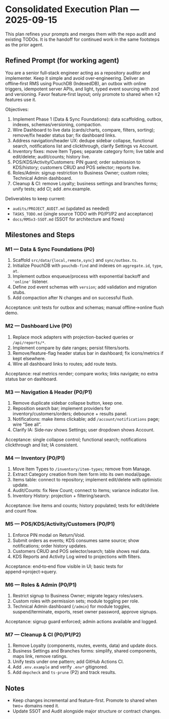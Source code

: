 # Consolidated Execution Plan — 2025-09-15

This plan refines your prompts and merges them with the repo audit and existing TODOs. It is the handoff for continued work in the same footsteps as the prior agent.

## Refined Prompt (for working agent)

You are a senior full‑stack engineer acting as a repository auditor and implementer. Keep it simple and avoid over‑engineering. Deliver an offline‑first RMS using PouchDB (IndexedDB), an outbox with online triggers, idempotent server APIs, and light, typed event sourcing with zod and versioning. Favor feature‑first layout; only promote to shared when ≥2 features use it.

Objectives:
1) Implement Phase 1 (Data & Sync Foundations): data scaffolding, outbox, indexes, schemas/versioning, compaction.
2) Wire Dashboard to live data (cards/charts, compare, filters, sorting); remove/fix header status bar; fix dashboard links.
3) Address navigation/header UX: dedupe sidebar collapse, functional search, notifications list and clickthrough, clarify Settings vs Account.
4) Inventory fixes: move Item Types; separate category form; live table and edit/delete; audit/counts; history live.
5) POS/KDS/Activity/Customers: PIN guard; order submission to KDS/history; customers CRUD and POS selector; reports live.
6) Roles/Admin: signup restriction to Business Owner; custom roles; Technical Admin dashboard.
7) Cleanup & CI: remove Loyalty; business settings and branches forms; unify tests; add CI; add .env.example.

Deliverables to keep current:
- `audits/PROJECT_AUDIT.md` (updated as needed)
- `TASKS_TODO.md` (single source TODO with P0/P1/P2 and acceptance)
- `docs/RMSv3-SSOT.md` (SSOT for architecture and flows)

## Milestones and Steps

### M1 — Data & Sync Foundations (P0)
1. Scaffold `src/data/{local,remote,sync}` and `sync/outbox.ts`.
2. Initialize PouchDB with `pouchdb-find` and indexes on `aggregate.id`, `type`, `at`.
3. Implement outbox enqueue/process with exponential backoff and `'online'` listener.
4. Define zod event schemas with `version`; add validation and migration stubs.
5. Add compaction after N changes and on successful flush.

Acceptance: unit tests for outbox and schemas; manual offline→online flush demo.

### M2 — Dashboard Live (P0)
1. Replace mock adapters with projection-backed queries or `/api/reports/*`.
2. Implement compare by date ranges; persist filters/sorts.
3. Remove/feature-flag header status bar in dashboard; fix icons/metrics if kept elsewhere.
4. Wire all dashboard links to routes; add route tests.

Acceptance: real metrics render; compare works; links navigate; no extra status bar on dashboard.

### M3 — Navigation & Header (P0/P1)
1. Remove duplicate sidebar collapse button, keep one.
2. Reposition search bar; implement providers for inventory/customers/orders; debounce + results panel.
3. Notifications: make items clickable; add `/account/notifications` page; wire “See all”.
4. Clarify IA: Side‑nav shows Settings; user dropdown shows Account.

Acceptance: single collapse control; functional search; notifications clickthrough and list; IA consistent.

### M4 — Inventory (P0/P1)
1. Move Item Types to `/inventory/item-types`; remove from Manage.
2. Extract Category creation from Item form into its own modal/page.
3. Items table: connect to repository; implement edit/delete with optimistic update.
4. Audit/Counts: fix New Count; connect to items; variance indicator live.
5. Inventory History: projection + filtering/search.

Acceptance: live items and counts; history populated; tests for edit/delete and count flow.

### M5 — POS/KDS/Activity/Customers (P0/P1)
1. Enforce PIN modal on Return/Void.
2. Submit orders as events; KDS consumes same source; show notifications; order history updates.
3. Customers CRUD and POS selector/search; table shows real data.
4. KDS Reports and Activity Log wired to projections with filters.

Acceptance: end‑to‑end flow visible in UI; basic tests for append→project→query.

### M6 — Roles & Admin (P0/P1)
1. Restrict signup to Business Owner; migrate legacy roles/users.
2. Custom roles with permission sets; module toggling per role.
3. Technical Admin dashboard (`/admin`) for module toggles, suspend/terminate, exports, reset owner password, approve signups.

Acceptance: signup guard enforced; admin actions available and logged.

### M7 — Cleanup & CI (P0/P1/P2)
1. Remove Loyalty (components, routes, events, data) and update docs.
2. Business Settings and Branches forms: simplify, shared components, maps link, remove ratings.
3. Unify tests under one pattern; add GitHub Actions CI.
4. Add `.env.example` and verify `.env*` gitignored.
5. Add `depcheck` and `ts-prune` (P2) and track results.

## Notes

- Keep changes incremental and feature-first. Promote to shared when two+ domains need it.
- Update SSOT and Audit alongside major structure or contract changes.

